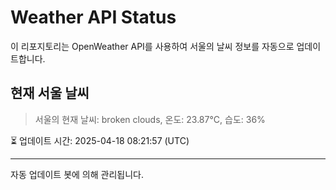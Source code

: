 
# Weather API Status

이 리포지토리는 OpenWeather API를 사용하여 서울의 날씨 정보를 자동으로 업데이트합니다.

## 현재 서울 날씨
> 서울의 현재 날씨: broken clouds, 온도: 23.87°C, 습도: 36%

⏳ 업데이트 시간: 2025-04-18 08:21:57 (UTC)

---
자동 업데이트 봇에 의해 관리됩니다.
